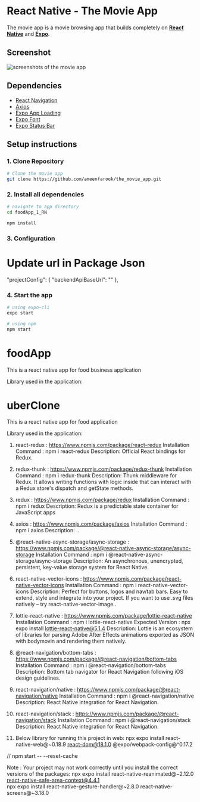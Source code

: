 # React Native - The Movie App

The movie app is a movie browsing app that builds completely on [**React Native**](https://reactnative.dev/) and [**Expo**](https://expo.io).

## Screenshot

![screenshots of the movie app](/screenshot/movie_ui_design.png)

## Dependencies

- [React Navigation](https://reactnavigation.org/)
- [Axios](https://axios-http.com/)
- [Expo App Loading](https://docs.expo.io/versions/latest/sdk/app-loading/)
- [Expo Font](https://docs.expo.io/versions/latest/sdk/font/)
- [Expo Status Bar](https://docs.expo.io/versions/latest/sdk/status-bar/)

## Setup instructions

### 1. Clone Repository

```sh
# Clone the movie app
git clone https://github.com/ameenfarook/the_movie_app.git
```

### 2. Install all dependencies

```sh
# navigate to app directory
cd foodApp_1_RN

npm install
```

### 3. Configuration
# Update url in Package Json
 "projectConfig": {
    "backendApiBaseUrl": "<put the backend api base url here>"
  },

### 4. Start the app

```sh
# using expo-cli
expo start

# using npm
npm start
```
# foodApp

This is a react native app for food business application

Library used in the application:



# uberClone

This is a react native app for food application

Library used in the application:

1. react-redux : https://www.npmjs.com/package/react-redux
Installation Command : npm i react-redux
Description: Official React bindings for Redux.

2. redux-thunk : https://www.npmjs.com/package/redux-thunk
Installation Command : npm i redux-thunk
Description: Thunk middleware for Redux. It allows writing functions with logic inside that can interact with a Redux store's dispatch and getState methods.

3. redux : https://www.npmjs.com/package/redux
Installation Command : npm i redux
Description: Redux is a predictable state container for JavaScript apps

4. axios : https://www.npmjs.com/package/axios
Installation Command : npm i axios
Description: ..

5. @react-native-async-storage/async-storage : https://www.npmjs.com/package/@react-native-async-storage/async-storage
Installation Command : npm i @react-native-async-storage/async-storage
Description: An asynchronous, unencrypted, persistent, key-value storage system for React Native.

6. react-native-vector-icons : https://www.npmjs.com/package/react-native-vector-icons
Installation Command : npm i react-native-vector-icons
Description: Perfect for buttons, logos and nav/tab bars. Easy to extend, style and integrate into your project.
If you want to use .svg files natively – try react-native-vector-image..

7. lottie-react-native : https://www.npmjs.com/package/lottie-react-native
Installation Command : npm i lottie-react-native
Expected Version : npx expo install lottie-react-native@5.1.4
Description: Lottie is an ecosystem of libraries for parsing Adobe After Effects animations exported as JSON with bodymovin and rendering them natively.

8. @react-navigation/bottom-tabs : https://www.npmjs.com/package/@react-navigation/bottom-tabs
Installation Command : npm i @react-navigation/bottom-tabs
Description: Bottom tab navigator for React Navigation following iOS design guidelines.

9. react-navigation/native : https://www.npmjs.com/package/@react-navigation/native
Installation Command : npm i @react-navigation/native
Description: React Native integration for React Navigation.

10. react-navigation/stack : https://www.npmjs.com/package/@react-navigation/stack
Installation Command : npm i @react-navigation/stack
Description: React Native integration for React Navigation.

11. Below library for running this project in web: 
npx expo install react-native-web@~0.18.9 react-dom@18.1.0 @expo/webpack-config@^0.17.2

    
// npm start -- --reset-cache

Note : Your project may not work correctly until you install the correct versions of the packages:
npx expo install react-native-reanimated@~2.12.0 react-native-safe-area-context@4.4.1    
npx expo install react-native-gesture-handler@~2.8.0 react-native-screens@~3.18.0




